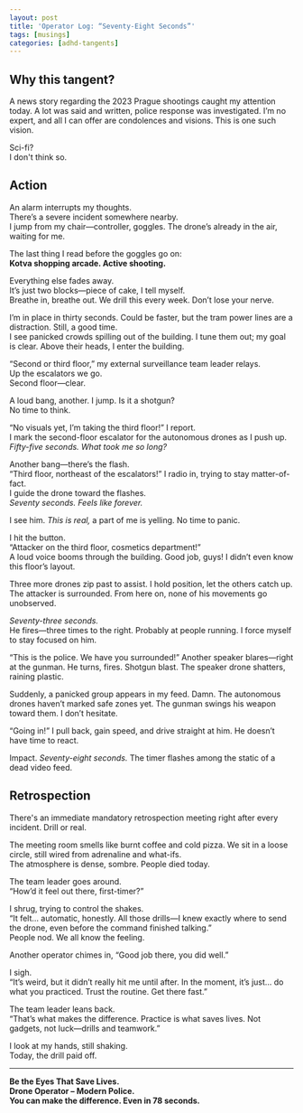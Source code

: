 ```yaml
---
layout: post
title: 'Operator Log: “Seventy-Eight Seconds”'
tags: [musings]
categories: [adhd-tangents]
---
```


## Why this tangent?

A news story regarding the 2023 Prague shootings caught my attention today. A lot was said and written, police response
was investigated. I’m no expert, and all I can offer are condolences and visions. This is one such vision.

Sci-fi?  
I don't think so.

## Action

An alarm interrupts my thoughts.  
There’s a severe incident somewhere nearby.  
I jump from my chair—controller, goggles. The drone’s already in the air, waiting for me.

The last thing I read before the goggles go on:  
**Kotva shopping arcade. Active shooting.**

Everything else fades away.  
It’s just two blocks—piece of cake, I tell myself.  
Breathe in, breathe out. We drill this every week. Don’t lose your nerve.

I’m in place in thirty seconds. Could be faster, but the tram power lines are a distraction. Still, a good time.  
I see panicked crowds spilling out of the building. I tune them out; my goal is clear. Above their heads, I enter the building.

“Second or third floor,” my external surveillance team leader relays.  
Up the escalators we go.  
Second floor—clear.

A loud bang, another. I jump. Is it a shotgun?  
No time to think.

“No visuals yet, I’m taking the third floor!” I report.  
I mark the second-floor escalator for the autonomous drones as I push up.  
*Fifty-five seconds. What took me so long?*

Another bang—there’s the flash.  
“Third floor, northeast of the escalators!” I radio in, trying to stay matter-of-fact.  
I guide the drone toward the flashes.  
*Seventy seconds. Feels like forever.*

I see him. *This is real,* a part of me is yelling. No time to panic.

I hit the button.  
“Attacker on the third floor, cosmetics department!”  
A loud voice booms through the building. Good job, guys! I didn’t even know this floor’s layout.

Three more drones zip past to assist. I hold position, let the others catch up. The attacker is surrounded. From here on, none of his movements go unobserved.

*Seventy-three seconds.*  
He fires—three times to the right. Probably at people running. I force myself to stay focused on him.

“This is the police. We have you surrounded!”
Another speaker blares—right at the gunman. He turns, fires. Shotgun blast. The speaker drone shatters, raining plastic.

Suddenly, a panicked group appears in my feed. Damn. The autonomous drones haven’t marked safe zones yet. The gunman swings his weapon toward them. I don’t hesitate.

“Going in!”
I pull back, gain speed, and drive straight at him. He doesn’t have time to react.

Impact.
*Seventy-eight seconds.*
The timer flashes among the static of a dead video feed.

## Retrospection

There's an immediate mandatory retrospection meeting right after every incident. Drill or real.

The meeting room smells like burnt coffee and cold pizza. We sit in a loose circle, still wired from adrenaline and what-ifs.  
The atmosphere is dense, sombre. People died today.

The team leader goes around.  
“How’d it feel out there, first-timer?”

I shrug, trying to control the shakes.  
“It felt… automatic, honestly. All those drills—I knew exactly where to send the drone, even before the command finished talking.”  
People nod. We all know the feeling.

Another operator chimes in, “Good job there, you did well.”

I sigh.  
“It’s weird, but it didn’t really hit me until after. In the moment, it’s just… do what you practiced. Trust the routine. Get there fast.”

The team leader leans back.  
“That’s what makes the difference. Practice is what saves lives. Not gadgets, not luck—drills and teamwork.”

I look at my hands, still shaking.  
Today, the drill paid off.

---

**Be the Eyes That Save Lives.**  
**Drone Operator – Modern Police.**  
**You can make the difference. Even in 78 seconds.**  
